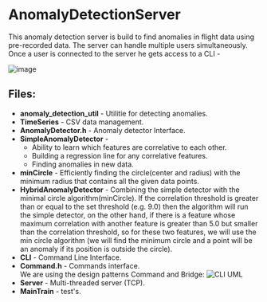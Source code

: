 # AnomalyDetectionServer

This anomaly detection server is build to find anomalies in flight data using pre-recorded data. The server can handle multiple users simultaneously. Once a user is connected to the server he gets access to a CLI -

![image](https://user-images.githubusercontent.com/16485984/131828883-00c126e3-02e3-4f32-b769-dd5db0099d12.png)

## Files:
- **anomaly_detection_util** - Utilitie for detecting anomalies.
- **TimeSeries** - CSV data management.
- **AnomalyDetector.h** - Anomaly detector Interface.
- **SimpleAnomalyDetector** - 
   * Ability to learn which features are correlative to each other.
   * Building a regression line for any correlative features.
   * Finding anomalies in new data. 
- **minCircle** - Efficiently finding the circle(center and radius) with the minimum radius that contains all the given data points.
- **HybridAnomalyDetector** - Combining the simple detector with the minimal circle algorithm(minCircle). If the correlation threshold is greater than or equal to the set threshold (e.g. 9.0) then the algorithm will run the simple detector, on the other hand, if there is a feature whose maximum correlation with another feature is greater than 5.0 but smaller than the correlation threshold, so for these two features, we will use the min circle algorithm (we will find the minimum circle and a point will be an anomaly if its position is outside the circle).
- **CLI** - Command Line Interface.
- **Command.h** - Commands interface.  
We are using the design patterns Command and Bridge:
![CLI UML](https://user-images.githubusercontent.com/16485984/131841573-1511cf70-b790-4294-a656-72429b2214e5.png)
- **Server** - Multi-threaded server (TCP).
- **MainTrain** - test's.
